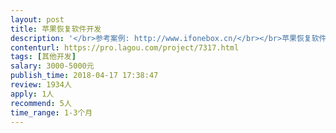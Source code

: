 ```yaml
---                
layout: post       
title: 苹果恢复软件开发           
description: '</br>参考案例: http://www.ifonebox.cn/</br></br>苹果恢复软件开发：需求背景：通讯录、短信、照片、备忘录、日历、通话记录、视频等各类数据,支持从ios设备直接恢复数据，同时支持从iTunes备份及iCloud账户找回数据。</br>'     
contenturl: https://pro.lagou.com/project/7317.html      
tags: [其他开发]            
salary: 3000-5000元          
publish_time: 2018-04-17 17:38:47         
review: 1934人                   
apply: 1人                   
recommend: 5人                   
time_range: 1-3个月              
---                 
```

